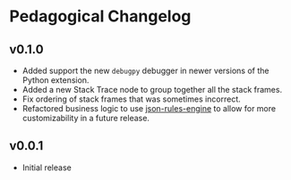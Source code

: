 # Pedagogical Changelog

## v0.1.0

- Added support the new `debugpy` debugger in newer versions of the Python extension.
- Added a new Stack Trace node to group together all the stack frames.
- Fix ordering of stack frames that was sometimes incorrect.
- Refactored business logic to use [json-rules-engine](https://github.com/CacheControl/json-rules-engine) to allow for more customizability in a future release.

## v0.0.1

- Initial release

